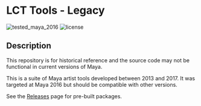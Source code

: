 # LCT Tools - Legacy
![tested_maya_2016](https://img.shields.io/badge/maya-2016-128189.svg?style=flat)
![license](https://img.shields.io/badge/license-MIT-A31F34.svg?style=flat)

## Description
This repository is for historical reference and the source code may not be functional in current versions of Maya.

This is a suite of Maya artist tools developed between 2013 and 2017.  It was targeted at Maya 2016 but should be compatible with other versions.

See the [Releases](/releases/latest) page for pre-built packages.